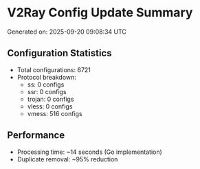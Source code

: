 # V2Ray Config Update Summary
Generated on: 2025-09-20 09:08:34 UTC

## Configuration Statistics
- Total configurations: 6721
- Protocol breakdown:
  - ss: 0 configs
  - ssr: 0 configs
  - trojan: 0 configs
  - vless: 0 configs
  - vmess: 516 configs

## Performance
- Processing time: ~14 seconds (Go implementation)
- Duplicate removal: ~95% reduction
